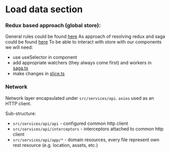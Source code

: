 # Load data section

### Redux based approach (global store):

General rules could be found [here](https://redux-saga.js.org/docs/introduction/GettingStarted)
As approach of resolving redux and saga could be found [here](https://github.com/reduxjs/redux-toolkit/blob/master/docs/api/createSlice.mdx)
To be able to interact with store with our components we will need:
- use useSelector in component
- add appropriate watchers (they always come first) and workers in [saga.ts](https://github.com/IlyaNeron/starter/blob/main/src/store/app/saga.ts)
- make changes in [slice.ts](https://github.com/IlyaNeron/starter/blob/main/src/store/app/slice.ts)

### Network

Network layer encapsulated under `src/services/api`. `axios` used as an HTTP client.

Sub-structure:

- `src/services/api/api` - configured common http client
- `src/services/api/interceptors` - interceptors attached to common http client
- `src/services/api/app/*` - domain resources, every file represent own rest resource (e.g. location, assets, etc.)

